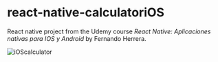 # react-native-calculatoriOS

React native project from the Udemy course _React Native: Aplicaciones nativas para IOS y Android_ by Fernando Herrera.

![iOScalculator](https://user-images.githubusercontent.com/66930743/119201387-cdf3da00-ba5c-11eb-9622-0ee2c61af04a.png)
